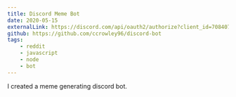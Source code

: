 ```yaml
---
title: Discord Meme Bot
date: 2020-05-15
externalLink: https://discord.com/api/oauth2/authorize?client_id=708407717349425223&permissions=0&scope=bot
github: https://github.com/ccrowley96/discord-bot
tags: 
    - reddit
    - javascript
    - node
    - bot
---
```

I created a meme generating discord bot.